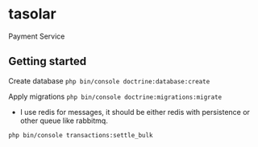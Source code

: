 # tasolar
Payment Service

## Getting started
Create database
```php bin/console doctrine:database:create```

Apply migrations
```php bin/console doctrine:migrations:migrate```

- I use redis for messages, it should be either redis with persistence or other queue like rabbitmq.

```php bin/console transactions:settle_bulk```